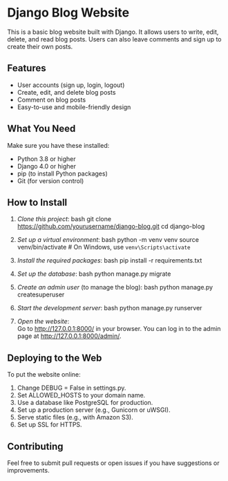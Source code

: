 # Django Blog Website

This is a basic blog website built with Django. It allows users to write, edit, delete, and read blog posts. Users can also leave comments and sign up to create their own posts.

## Features

- User accounts (sign up, login, logout)
- Create, edit, and delete blog posts
- Comment on blog posts
- Easy-to-use and mobile-friendly design

## What You Need

Make sure you have these installed:

- Python 3.8 or higher
- Django 4.0 or higher
- pip (to install Python packages)
- Git (for version control)

## How to Install

1. *Clone this project*:
   bash
   git clone https://github.com/yourusername/django-blog.git
   cd django-blog
   

2. *Set up a virtual environment*:
   bash
   python -m venv venv
   source venv/bin/activate  # On Windows, use `venv\Scripts\activate`
   

3. *Install the required packages*:
   bash
   pip install -r requirements.txt
   

4. *Set up the database*:
   bash
   python manage.py migrate
   

5. *Create an admin user* (to manage the blog):
   bash
   python manage.py createsuperuser
   

6. *Start the development server*:
   bash
   python manage.py runserver
   

7. *Open the website*:  
   Go to http://127.0.0.1:8000/ in your browser. You can log in to the admin page at http://127.0.0.1:8000/admin/.

## Deploying to the Web

To put the website online:

1. Change DEBUG = False in settings.py.
2. Set ALLOWED_HOSTS to your domain name.
3. Use a database like PostgreSQL for production.
4. Set up a production server (e.g., Gunicorn or uWSGI).
5. Serve static files (e.g., with Amazon S3).
6. Set up SSL for HTTPS.

## Contributing

Feel free to submit pull requests or open issues if you have suggestions or improvements.
